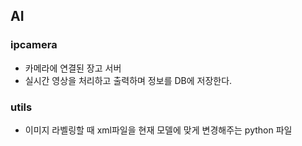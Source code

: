 ## AI

### ipcamera

- 카메라에 연결된 장고 서버
- 실시간 영상을 처리하고 출력하며 정보를 DB에 저장한다.

### utils

- 이미지 라벨링할 때 xml파일을 현재 모델에 맞게 변경해주는 python 파일